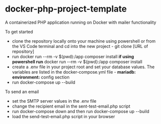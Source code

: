 # docker-php-project-template
A containerized PHP application running on Docker with mailer functionality

To get started
  - clone the repository locally onto your machine using powershell or from the VS Code terminal and cd into the new project - git clone [URL of repository]
  - run docker run --rm -v $(pwd):/app composer install **if using powershell run** docker run --rm -v ${pwd}:/app composer install
  - create a .env file in your project root and set your database values. The variables are listed in the docker-compose.yml file - **mariadb: environment:**  config section
  - run docker-compose up --build

To send an email
  - set the SMTP server values in the .env file
  - change the recipient email in the sent-test-email.php script
  - run docker-compose down and then run docker-compose up --build 
  - load the send-test-email.php script in your browser
